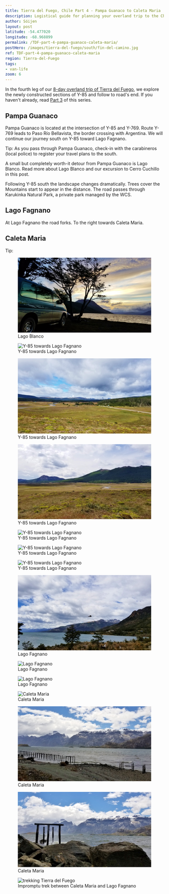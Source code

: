 ```yaml
---
title: Tierra del Fuego, Chile Part 4 - Pampa Guanaco to Caleta Maria
description: Logistical guide for planning your overland trip to the Chilean side of Tierra del Fuego. Details of the route between Pampa Guanaco and Caleta Maria via Lago Fagnano.
author: Sóijen
layout: post
latitude: -54.477020
longitude: -68.968899
permalink: /TDF-part-4-pampa-guanaco-caleta-maria/
postHero: /images/tierra-del-fuego/south/fin-del-camino.jpg
ref: TDF-part-4-pampa-guanaco-caleta-maria
region: Tierra-del-Fuego
tags:
- van-life
zoom: 6
---
```

In the fourth leg of our <a href="/tierra-del-fuego-van-overview/">8-day overland trip of Tierra del Fuego</a>, we explore the newly constructed sections of Y-85 and follow to road's end. If you haven't already, read <a href="/TDF-part-3-cameron-pampa-guanaco/">Part 3</a> of this series.

<h2>Pampa Guanaco</h2>
Pampa Guanaco is located at the intersection of Y-85 and Y-769. Route Y-769 leads to Paso Río Bellavista, the border crossing with Argentina. We will continue our journey south on Y-85 toward Lago Fagnano.

<i class="fa fa-info-circle" style="color:#FFB300"></i> Tip: As you pass through Pampa Guanaco, check-in with the carabineros (local police) to register your travel plans to the south.

A small but completely worth-it detour from Pampa Guanaco is Lago Blanco. Read more about Lago Blanco and our excursion to Cerro Cuchillo in this post.

Following Y-85 south the landscape changes dramatically. Trees cover the
Mountains start to appear in the distance.
The road passes through Karukinka Natural Park, a private park managed by the WCS.

<h2>Lago Fagnano</h2>
At Lago Fagnano the road forks. To the right towards Caleta Maria.

<h2>Caleta Maria</h2>


<i class="fa fa-info-circle" style="color:#FFB300"></i> Tip:

<figure class="figure">
  <img class="image" src="/images/tierra-del-fuego/south/sunset-lblanco.jpg"
      alt="Lago Blanco">
     <figcaption class="img-caption">Lago Blanco</figcaption>
</figure>
<figure class="figure">
  <img class="image" src="/images/tierra-del-fuego/south/road.jpg"
      alt="Y-85 towards Lago Fagnano">
     <figcaption class="img-caption">Y-85 towards Lago Fagnano</figcaption>
</figure>
<figure class="figure">
  <img class="image" src="/images/tierra-del-fuego/south/first-mountains.jpg"
      alt="Y-85 towards Lago Fagnano">
     <figcaption class="img-caption">Y-85 towards Lago Fagnano</figcaption>
</figure>
<figure class="figure">
  <img class="image" src="/images/tierra-del-fuego/south/karukinka.jpg"
      alt="Y-85 towards Lago Fagnano">
     <figcaption class="img-caption">Y-85 towards Lago Fagnano</figcaption>
</figure>
<figure class="figure">
  <img class="image" src="/images/tierra-del-fuego/south/winding-road.jpg"
      alt="Y-85 towards Lago Fagnano">
     <figcaption class="img-caption">Y-85 towards Lago Fagnano</figcaption>
</figure>
<figure class="figure">
  <img class="image" src="/images/tierra-del-fuego/south/road-mountains.jpg"
      alt="Y-85 towards Lago Fagnano">
     <figcaption class="img-caption">Y-85 towards Lago Fagnano</figcaption>
</figure>
<figure class="figure">
  <img class="image" src="/images/tierra-del-fuego/south/water.jpg"
      alt="Y-85 towards Lago Fagnano">
     <figcaption class="img-caption">Y-85 towards Lago Fagnano</figcaption>
</figure>
<figure class="figure">
  <img class="image" src="/images/tierra-del-fuego/south/fagnano-bird.jpg"
      alt="Lago Fagnano">
     <figcaption class="img-caption">Lago Fagnano</figcaption>
</figure>
<figure class="figure">
  <img class="image" src="/images/tierra-del-fuego/south/fagnano-van.jpg"
      alt="Lago Fagnano">
     <figcaption class="img-caption">Lago Fagnano</figcaption>
</figure>
<figure class="figure">
  <img class="image" src="/images/tierra-del-fuego/south/picnic.jpg"
      alt="Lago Fagnano">
     <figcaption class="img-caption">Lago Fagnano</figcaption>
</figure>
<figure class="figure">
  <img class="image" src="/images/tierra-del-fuego/south/caleta-maria-house.jpg"
      alt="Caleta Maria">
     <figcaption class="img-caption">Caleta Maria</figcaption>
</figure>
<figure class="figure">
  <img class="image" src="/images/tierra-del-fuego/south/caleta-maria-road.jpg"
      alt="Caleta Maria">
     <figcaption class="img-caption">Caleta Maria</figcaption>
</figure>
<figure class="figure">
  <img class="image" src="/images/tierra-del-fuego/south/caleta-maria.jpg"
      alt="Caleta Maria">
     <figcaption class="img-caption">Caleta Maria</figcaption>
</figure>
<figure class="figure">
  <img class="image" src="/images/tierra-del-fuego/south/trek.jpg"
      alt="trekking Tierra del Fuego">
     <figcaption class="img-caption">Impromptu trek between Caleta Maria and Lago Fagnano</figcaption>
</figure>
